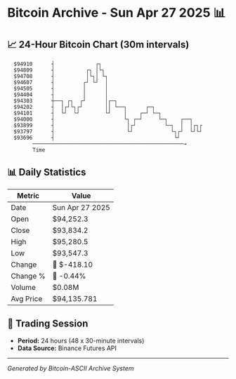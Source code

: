 # Bitcoin Archive - Sun Apr 27 2025 📊

## 📈 24-Hour Bitcoin Chart (30m intervals)

```
  $94910      ┤             ┌┐                                 
  $94809      ┤          ┌┐ │└┐                                
  $94708      ┤          │└┐│ └┐                               
  $94607      ┤         ┌┘ └┘  │                               
  $94505      ┤         │      │                               
  $94404      ┤         │      │                               
  $94303      ┼──┐ ┌┐  ┌┘      │┌─┐                            
  $94202      ┤  │┌┘└┐┌┘       ││ └──┐      ┌─┐                
  $94101      ┤  └┘  └┘        └┘    │    ┌─┘ └─┐              
  $94000      ┤                      └┐ ┌─┘     └─┐    ┌──┐    
  $93899      ┤                       │┌┘         └─┐  │  │┌┐┌ 
  $93797      ┤                       └┘            └┐┌┘  └┘└┘ 
  $93696      ┤                                      └┘        
        ────────────────────────────────────────────────→
        Time
```

## 📊 Daily Statistics

| Metric | Value |
|--------|-------|
| Date | Sun Apr 27 2025 |
| Open | $94,252.3 |
| Close | $93,834.2 |
| High | $95,280.5 |
| Low | $93,547.3 |
| Change | 🔴 $-418.10 |
| Change % | 🔴 -0.44% |
| Volume | $0.08M |
| Avg Price | $94,135.781 |

## 📅 Trading Session

- **Period:** 24 hours (48 x 30-minute intervals)
- **Data Source:** Binance Futures API

---
*Generated by Bitcoin-ASCII Archive System*
